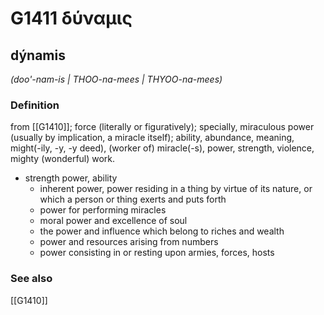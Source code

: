 # G1411 δύναμις

## dýnamis

_(doo'-nam-is | THOO-na-mees | THYOO-na-mees)_

### Definition

from [[G1410]]; force (literally or figuratively); specially, miraculous power (usually by implication, a miracle itself); ability, abundance, meaning, might(-ily, -y, -y deed), (worker of) miracle(-s), power, strength, violence, mighty (wonderful) work.

- strength power, ability
  - inherent power, power residing in a thing by virtue of its nature, or which a person or thing exerts and puts forth
  - power for performing miracles
  - moral power and excellence of soul
  - the power and influence which belong to riches and wealth
  - power and resources arising from numbers
  - power consisting in or resting upon armies, forces, hosts

### See also

[[G1410]]

